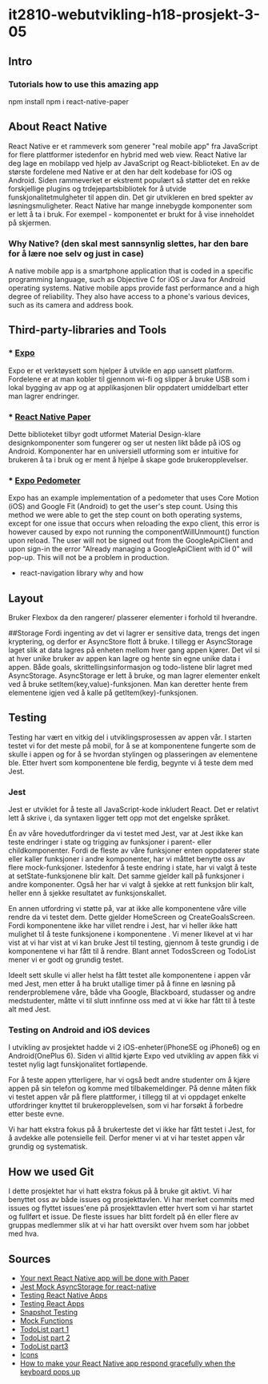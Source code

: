 # it2810-webutvikling-h18-prosjekt-3-05

## Intro
### Tutorials how to use this amazing app
npm install
npm i react-native-paper

## About React Native
React Native er et rammeverk som generer "real mobile app" fra JavaScript for flere plattformer istedenfor en hybrid med web view. React Native lar deg lage en mobilapp ved hjelp av JavaScript og React-biblioteket. En av de største fordelene med Native er at den har delt kodebase for iOS og Android. Siden rammeverket er ekstremt populært så støtter det en rekke forskjellige plugins og trdejepartsbibliotek for å utvide funskjonalitetmulgheter til appen din. Det gir utvikleren en bred spekter av løsningsmuligheter.
React Native har mange innebygde komponenter som er lett å ta i bruk. For exempel <View>- komponentet er brukt for å vise inneholdet på skjermen.

### Why Native? (den skal mest sannsynlig slettes, har den bare for å lære noe selv og just in case)
A native mobile app is a smartphone application that is coded in a specific programming language, such as Objective C for iOS or Java for Android operating systems. Native mobile apps provide fast performance and a high degree of reliability. They also have access to a phone's various devices, such as its camera and address book.

## Third-party-libraries and Tools
### * [Expo](https://expo.io/)
Expo er et verktøysett som hjelper å utvikle en app uansett platform. Fordelene er at man kobler til gjennom wi-fi og slipper å bruke USB som i lokal bygging av app og at applikasjonen blir oppdatert umiddelbart etter man lagrer endringer.

### * [React Native Paper](https://callstack.github.io/react-native-paper/index.html)
Dette biblioteket tilbyr godt utformet Material Design-klare designkomponenter som fungerer og ser ut nesten likt både på iOS og Android. Komponenter har en universiell utforming som er intuitive for brukeren å ta i bruk og er ment å hjelpe å skape gode brukeropplevelser.  

### * [Expo Pedometer](https://docs.expo.io/versions/latest/sdk/pedometer)  
Expo has an example implementation of a pedometer that uses Core Motion (iOS) and Google Fit (Android) to get the user's step count. Using this method we were able to get the step count on both operating systems, except for one issue that occurs when reloading the expo client, this error is however caused by expo not running the componentWillUnmount() function upon reload. The user will not be signed out from the GoogleApiClient and upon sign-in the error "Already managing a GoogleApiClient with id 0" will pop-up. This will not be a problem in production.  

- react-navigation library why and how

## Layout
Bruker Flexbox da den rangerer/ plasserer elementer i forhold til hverandre.

##Storage
Fordi ingenting av det vi lagrer er sensitive data, trengs det ingen kryptering, og derfor er AsyncStore flott å bruke. I tillegg er AsyncStorage laget slik at data lagres på enheten mellom hver gang appen kjører. Det vil si at hver unike bruker av appen kan lagre og hente sin egne unike data i appen. Både goals, skrittellingsinformasjon og todo-listene blir lagret med AsyncStorage. AsyncStorage er lett å bruke, og man lagrer elementer enkelt ved å bruke setItem(key,value)-funksjonen. Man kan deretter hente frem elementene igjen ved å kalle på getItem(key)-funksjonen.

## Testing
Testing har vært en vitkig del i utviklingsprosessen av appen vår. I starten testet vi for det meste på mobil, for å se at komponentene fungerte som de skulle i appen og for å se hvordan stylingen og plasseringen av elementene ble. Etter hvert som komponentene ble ferdig, begynte vi å teste dem med Jest.

### Jest
Jest er utviklet for å teste all JavaScript-kode inkludert React. Det er relativt lett å skrive i, da syntaxen ligger tett opp mot det engelske språket.

Én av våre hovedutfordringer da vi testet med Jest, var at Jest ikke kan teste endringer i state og trigging av funksjoner i parent- eller childkomponenter. Fordi de fleste av våre funksjoner enten oppdaterer state eller kaller funksjoner i andre komponenter, har vi måttet benytte oss av flere mock-funksjoner. Istedenfor å teste endring i state, har vi valgt å teste at setState-funksjonene blir kalt. Det samme gjelder kall på funksjoner i andre komponenter. Også her har vi valgt å sjekke at rett funksjon blir kalt, heller enn å sjekke resultatet av funksjonskallet.

En annen utfordring vi støtte på, var at ikke alle komponentene våre ville rendre da vi testet dem. Dette gjelder HomeScreen og CreateGoalsScreen. Fordi komponentene ikke har villet rendre i Jest, har vi heller ikke hatt mulighet til å teste funksjonene i komponentene . Vi mener likevel at vi har vist at vi har vist at vi kan bruke Jest til testing, gjennom å teste grundig i de komponentene vi har fått til å rendre. Blant annet TodosScreen og TodoList mener vi er godt og grundig testet.

Ideelt sett skulle vi aller helst ha fått testet alle komponentene i appen vår med Jest, men etter å ha brukt utallige timer på å finne en løsning på renderproblemene våre, både vha Google, Blackboard, studasser og andre medstudenter, måtte vi til slutt innfinne oss med at vi ikke har fått til å teste alt med Jest.

### Testing on Android and iOS devices
I utvikling av prosjektet hadde vi 2 iOS-enheter(iPhoneSE og iPhone6) og en Android(OnePlus 6). Siden vi alltid kjørte Expo ved utvikling av appen fikk vi testet nylig lagt funskjonalitet fortløpende.

For å teste appen ytterligere, har vi også bedt andre studenter om å kjøre appen på sin telefon og komme med tilbakemeldinger. På denne måten fikk vi testet appen vår på flere plattformer, i tillegg til at vi oppdaget enkelte utfordringer knyttet til brukeropplevelsen, som vi har forsøkt å forbedre etter beste evne.

Vi har hatt ekstra fokus på å brukerteste det vi ikke har fått testet i Jest, for å avdekke alle potensielle feil. Derfor mener vi at vi har testet appen vår grundig og systematisk.

## How we used Git
I dette prosjektet har vi hatt ekstra fokus på å bruke git aktivt. Vi har benyttet oss av både issues og prosjekttavlen. Vi har merket commits med issues og flyttet issues'ene på prosjekttavlen etter hvert som vi har startet og fullført et issue.
De fleste issues har blitt fordelt på én eller flere av gruppas medlemmer slik at vi har hatt oversikt over hvem som har jobbet med hva.

## Sources
* [Your next React Native app will be done with Paper](https://blog.callstack.io/your-next-react-native-app-will-be-done-with-paper-40eebd88be98)
* [Jest Mock AsyncStorage for react-native](https://www.npmjs.com/package/mock-async-storage)
* [Testing React Native Apps](https://jestjs.io/docs/en/tutorial-react-native)
* [Testing React Apps](https://jestjs.io/docs/en/tutorial-react)
* [Snapshot Testing](https://jestjs.io/docs/en/snapshot-testing)
* [Mock Functions](https://jestjs.io/docs/en/mock-functions)
* [TodoList part 1](https://blog.eduonix.com/mobile-programming/learn-build-react-native-todo-application-part-1/)
* [TodoList part 2](https://blog.eduonix.com/mobile-programming/learn-build-react-native-todo-application-part-2/)
* [TodoList part3](https://blog.eduonix.com/mobile-programming/learn-build-react-native-todo-application-part-3/)
* [Icons](https://expo.github.io/vector-icons/)
* [How to make your React Native app respond gracefully when the keyboard pops up](https://medium.freecodecamp.org/how-to-make-your-react-native-app-respond-gracefully-when-the-keyboard-pops-up-7442c1535580)
